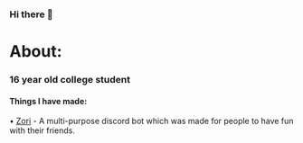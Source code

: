 ### Hi there 👋




# About:

### 16 year old college student

#### Things I have made:
• [Zori](https://zori.social) - A multi-purpose discord bot which was made for people to have fun with their friends.



